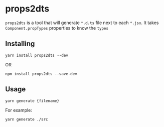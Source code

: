 # props2dts

`props2dts` is a tool that will generate `*.d.ts` file next to each `*.jsx`. It takes `Component.propTypes` properties to know the `types`

## Installing

```
yarn install props2dts --dev
```
OR
```
npm install props2dts --save-dev
```

## Usage

```
yarn generate {filename}
```
For example:
```
yarn generate ./src
```
